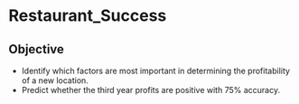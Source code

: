 # Restaurant_Success

## Objective
- Identify which factors are most important in determining the profitability of a new location.
- Predict whether the third year profits are positive with 75% accuracy.
